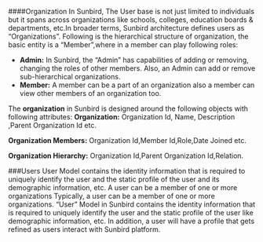 
####Organization
In Sunbird, The User base is not just limited to individuals but it spans across organizations like schools, colleges, education boards & departments, etc.In broader terms, Sunbird architecture defines users as “Organizations”. Following is the hierarchical structure of organization, the basic entity is a “Member”,where in a member can play following roles:

+ **Admin:** In Sunbird, the “Admin” has capabilities of adding or removing, changing the roles of other members. Also, an Admin can add or remove sub-hierarchical organizations.
+ **Member:** A member can be a part of an organization also a member can view other members of an organization too.

The **organization** in Sunbird is designed around the following objects with following attributes:
**Organization:** Organization Id, Name, Description ,Parent Organization Id etc.

**Organization Members:** Organization Id,Member Id,Role,Date Joined etc.

**Organization Hierarchy:** Organization Id,Parent Organization Id,Relation.

###Users
User Model contains the identity information that is required to uniquely identify the user and the static profile of the user and its demographic information, etc. A user can be a member of one or more organizations
Typically, a user can be a member of one or more organizations. “User” Model in Sunbird contains the identity information that is required to uniquely identify the user and the static profile of the user like demographic information, etc. In addition, a user will have a profile that gets refined as users interact with Sunbird platform.
